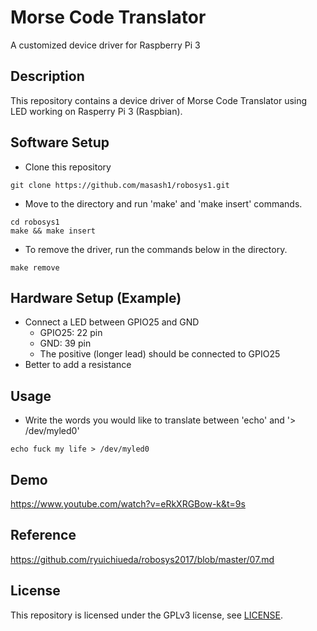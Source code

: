 # Morse Code Translator
A customized device driver for Raspberry Pi 3

## Description
This repository contains a device driver of Morse Code Translator using LED working on Rasperry Pi 3 (Raspbian).

## Software Setup
* Clone this repository
```
git clone https://github.com/masash1/robosys1.git
```
* Move to the directory and run 'make' and 'make insert' commands.
```
cd robosys1
make && make insert
```
* To remove the driver, run the commands below in the directory.
```
make remove
```
## Hardware Setup (Example)
* Connect a LED between GPIO25 and GND
  * GPIO25: 22 pin
  * GND: 39 pin
  * The positive (longer lead) should be connected to GPIO25
* Better to add a resistance

## Usage
* Write the words you would like to translate between 'echo' and '> /dev/myled0'
```
echo fuck my life > /dev/myled0
```

## Demo
https://www.youtube.com/watch?v=eRkXRGBow-k&t=9s

## Reference
https://github.com/ryuichiueda/robosys2017/blob/master/07.md

## License
This repository is licensed under the GPLv3 license, see [LICENSE](./LICENSE).
